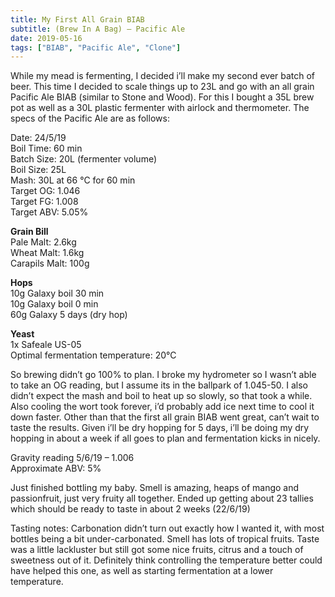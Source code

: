 ```yaml
---
title: My First All Grain BIAB
subtitle: (Brew In A Bag) – Pacific Ale
date: 2019-05-16
tags: ["BIAB", "Pacific Ale", "Clone"]
---
```


While my mead is fermenting, I decided i’ll make my second ever batch of beer. This time I decided to scale things up to 23L and go with an all grain Pacific Ale BIAB (similar to Stone and Wood). For this I bought a 35L brew pot as well as a 30L plastic fermenter with airlock and thermometer. The specs of the Pacific Ale are as follows:  

Date: 24/5/19  
Boil Time: 60 min  
Batch Size: 20L (fermenter volume)  
Boil Size: 25L  
Mash: 30L at 66 °C for 60 min  
Target OG: 1.046  
Target FG: 1.008  
Target ABV: 5.05%  

**Grain Bill**  
Pale Malt: 2.6kg  
Wheat Malt: 1.6kg  
Carapils Malt: 100g  

**Hops**  
10g Galaxy boil 30 min  
10g Galaxy boil 0 min  
60g Galaxy 5 days (dry hop)  

**Yeast**  
1x Safeale US-05  
Optimal fermentation temperature: 20°C  

So brewing didn’t go 100% to plan. I broke my hydrometer so I wasn’t able to take an OG reading, but I assume its in the ballpark of 1.045-50. I also didn’t expect the mash and boil to heat up so slowly, so that took a while. Also cooling the wort took forever, i’d probably add ice next time to cool it down faster. Other than that the first all grain BIAB went great, can’t wait to taste the results. Given i’ll be dry hopping for 5 days, i’ll be doing my dry hopping in about a week if all goes to plan and fermentation kicks in nicely.


Gravity reading 5/6/19 – 1.006  
Approximate ABV: 5%  

Just finished bottling my baby. Smell is amazing, heaps of mango and passionfruit, just very fruity all together. Ended up getting about 23 tallies which should be ready to taste in about 2 weeks (22/6/19)

Tasting notes: Carbonation didn’t turn out exactly how I wanted it, with most bottles being a bit under-carbonated. Smell has lots of tropical fruits. Taste was a little lackluster but still got some nice fruits, citrus and a touch of sweetness out of it. Definitely think controlling the temperature better could have helped this one, as well as starting fermentation at a lower temperature.